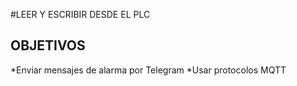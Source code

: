#LEER Y ESCRIBIR DESDE EL PLC
## OBJETIVOS
*Enviar mensajes de alarma por Telegram
*Usar protocolos MQTT
